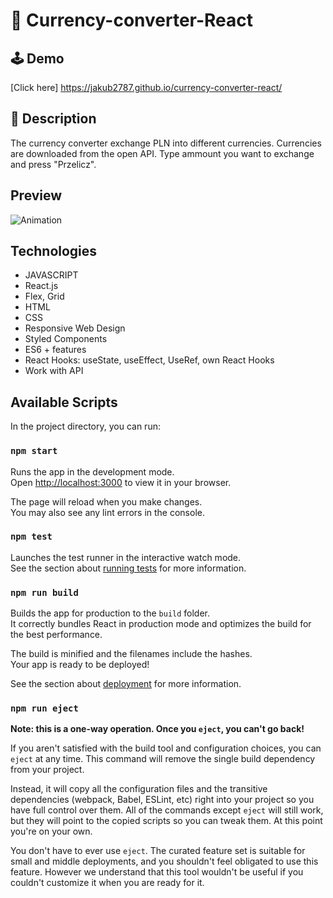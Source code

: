 # 💱 Currency-converter-React 
## 🕹️ Demo
[Click here] https://jakub2787.github.io/currency-converter-react/

## 📖 Description
The currency converter exchange PLN into different currencies. Currencies are downloaded from the open API. Type ammount you want to exchange and press "Przelicz".

## Preview
![Animation](https://user-images.githubusercontent.com/116658312/205492027-9bd153d2-7c5d-41b6-ad98-2178c2c24f7c.gif)

## Technologies 
- JAVASCRIPT
- React.js
- Flex, Grid
- HTML
- CSS
- Responsive Web Design
- Styled Components
- ES6 + features
- React Hooks: useState, useEffect, UseRef, own React Hooks
- Work with API

## Available Scripts

In the project directory, you can run:

### `npm start`

Runs the app in the development mode.\
Open [http://localhost:3000](http://localhost:3000) to view it in your browser.

The page will reload when you make changes.\
You may also see any lint errors in the console.

### `npm test`

Launches the test runner in the interactive watch mode.\
See the section about [running tests](https://facebook.github.io/create-react-app/docs/running-tests) for more information.

### `npm run build`

Builds the app for production to the `build` folder.\
It correctly bundles React in production mode and optimizes the build for the best performance.

The build is minified and the filenames include the hashes.\
Your app is ready to be deployed!

See the section about [deployment](https://facebook.github.io/create-react-app/docs/deployment) for more information.

### `npm run eject`

**Note: this is a one-way operation. Once you `eject`, you can't go back!**

If you aren't satisfied with the build tool and configuration choices, you can `eject` at any time. This command will remove the single build dependency from your project.

Instead, it will copy all the configuration files and the transitive dependencies (webpack, Babel, ESLint, etc) right into your project so you have full control over them. All of the commands except `eject` will still work, but they will point to the copied scripts so you can tweak them. At this point you're on your own.

You don't have to ever use `eject`. The curated feature set is suitable for small and middle deployments, and you shouldn't feel obligated to use this feature. However we understand that this tool wouldn't be useful if you couldn't customize it when you are ready for it.

